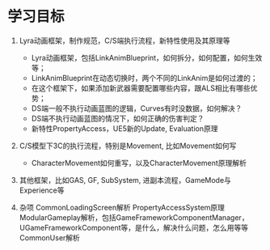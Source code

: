 # 学习目标

1. Lyra动画框架，制作规范，C/S端执行流程，新特性使用及其原理等
   * Lyra动画框架，包括LinkAnimBlueprint，如何拆分，如何配置，如何生效等；
   * LinkAnimBlueprint在动态切换时，两个不同的LinkAnim是如何过渡的；
   * 在这个框架下，如果添加新武器需要配置哪些内容，跟ALS相比有哪些优势；
   * DS端一般不执行动画蓝图的逻辑，Curves有时没数据，如何解决？
   * DS端不执行动画蓝图的情况下，如何正确的伤害判定？
   * 新特性PropertyAccess，UE5新的Update, Evaluation原理
  
2. C/S模型下3C的执行流程，特别是Movement, 比如Movement如何写
   * CharacterMovement如何重写，以及CharacterMovement原理解析

3. 其他框架，比如GAS, GF, SubSystem, 进副本流程，GameMode与Experience等








4. 杂项
   CommonLoadingScreen解析
   PropertyAccessSystem原理
   ModularGameplay解析，包括GameFrameworkComponentManager，UGameFrameworkComponent等，是什么，解决什么问题，怎么用等等
   CommonUser解析